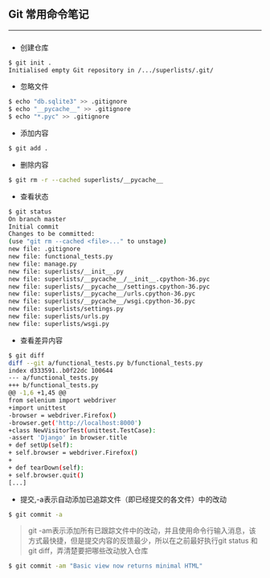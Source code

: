 ## Git 常用命令笔记
---
### 
- 创建仓库
```sh
$ git init .
Initialised empty Git repository in /.../superlists/.git/
```
- 忽略文件
```sh
$ echo "db.sqlite3" >> .gitignore
$ echo "__pycache__" >> .gitignore
$ echo "*.pyc" >> .gitignore
```
- 添加内容
```sh
$ git add .
```
- 删除内容
```sh
$ git rm -r --cached superlists/__pycache__

```
- 查看状态
```sh
$ git status 
On branch master
Initial commit
Changes to be committed:
(use "git rm --cached <file>..." to unstage)
new file: .gitignore
new file: functional_tests.py
new file: manage.py
new file: superlists/__init__.py
new file: superlists/__pycache__/__init__.cpython-36.pyc
new file: superlists/__pycache__/settings.cpython-36.pyc
new file: superlists/__pycache__/urls.cpython-36.pyc
new file: superlists/__pycache__/wsgi.cpython-36.pyc
new file: superlists/settings.py
new file: superlists/urls.py
new file: superlists/wsgi.py
```
- 查看差异内容

```sh
$ git diff
diff --git a/functional_tests.py b/functional_tests.py
index d333591..b0f22dc 100644
--- a/functional_tests.py
+++ b/functional_tests.py
@@ -1,6 +1,45 @@
from selenium import webdriver
+import unittest
-browser = webdriver.Firefox()
-browser.get('http://localhost:8000')
+class NewVisitorTest(unittest.TestCase):
-assert 'Django' in browser.title
+ def setUp(self):
+ self.browser = webdriver.Firefox()
+
+ def tearDown(self):
+ self.browser.quit()
[...]

```
- 提交,-a表示自动添加已追踪文件（即已经提交的各文件）中的改动
```sh
$ git commit -a

```
> git -am表示添加所有已跟踪文件中的改动，并且使用命令行输入消息，该方式最快捷，但是提交内容的反馈最少，所以在之前最好执行git status 和 git diff，弄清楚要把哪些改动放入仓库
```sh
$ git commit -am "Basic view now returns minimal HTML"
```
